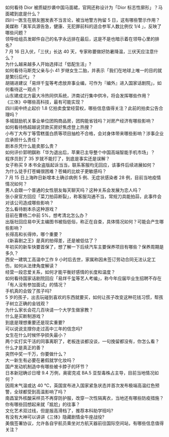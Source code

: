 如何看待 Dior 被质疑抄袭中国马面裙，官网还称设计为「Dior 标志性廓形」？马面裙到底是什么？  
四川一医生在朋友圈发表不当言论，被当地警方拘留 5 日，这有哪些警示作用？  
美媒称「美军兵源告急，健康、无犯罪前科的适合参军人数比例仅 1/4 」，反映了哪些问题？  
领导给组员发邮件自己的名字永远排在最后，这是不是也暗示着在领导心里的排名?  
7 月 16 日入伏，「三伏」长达 40 天，专家称要做好防暑降温，三伏天应注意什么？  
为什么越来越多人开始选择过「低配生活」?  
如何看待马斯克父亲与小 41 岁继女生二胎，并表示「我们在地球上唯一的目的就是繁衍后代」？  
胡锡进建议「易烊千玺等考虑放弃事业编，可作为『编外』进入国家话剧院」，如何看待这一观点？  
山东建成北方最大冷热同供系统，济南试行集中供冷，将会发挥哪些作用？  
《三体》中哪些高科技，最有可能实现？  
四川阆中终止起价 1.8 亿拍卖食堂经营权，哪些信息值得关注？此前的拍卖公告合理吗？  
多城鼓励机关事业单位团购商品房，团购能省钱吗？对房产经济有哪些影响？  
如何看待杨超越说贷款买房好焦虑登上热搜？  
小布丁大布丁等雪糕蛋白质等项目抽检不合格，会对身体带来哪些影响？涉事企业应承担什么责任？  
剧本杀凭什么能卖那么贵？  
如何评价郭明錤称「华为退出后，苹果已主导整个中国高端智能手机市场」？  
程序员到了 35 岁就不能打了，到底是事实还是误解？  
女子称买 9 本书全盗版起诉当当，联系客服均无回应，该事件后续进展如何？  
为什么徒手打苍蝇很困难？苍蝇的比蚊子更敏感吗？  
7 月 15 日上海昨日新增本土确诊病例 5 例、无症状感染者 28 例，目前当地疫情情况如何？  
男人会跟一个普通的女性朋友每天聊天吗？这种关系会发展为恋人吗？  
张小泉官方回应「菜刀拍蒜断裂」，称客服沟通不当，常规刀具能拍蒜，此事件会对该公司造成哪些影响？  
怎么看待剧本杀这种游戏？  
目前在曹杨二中前 5%，想考清北怎么办？  
出版社回应易中天主编图书被指低俗，称正在自查，具体情况如何？可能会产生哪些影响？  
长得高和长得帅，哪个重要？  
《新喜剧之王》是真的拍得差，还是被低估了？  
年初买的新车快要首保了，想了解一下后续汽车主要保养项目有哪些？保养周期是多久？  
西安一建筑工高温中工作 9 小时后去世，家属称因未签订劳动合同无法认定工伤，如何从法律角度解读？  
经营一段恋爱关系，如何才能平衡好感情的长度和温度？  
如何看待国家话剧院回应「易烊千玺等艺人考编」，称今年应届毕业生招聘不存在「有人没有参加面试」的情况？  
手机真的会毁了孩子吗?  
5 岁的孩子，出去玩碰到喜欢的东西就要买，如何让孩子改变这种花钱习惯，帮孩子树立正确的金钱观？  
为什么家长会花几百块请一个大学生做家教？  
什么是买断制游戏？  
到底是理想重要还是现实重要?  
可以说说支撑你走过高中三年的信念吗?  
女生在什么时候怀孕损失最小？  
两个实打实干活的同事离职了，老板连谈都没谈，一句挽留都没有，你怎么看？  
什么才是真正的善？  
突然中奖一千万，你要做什么？  
大一新生有必要在暑假就学化妆吗？  
国产发动机制造中有哪些被卡脖子的环节？  
日本新冠确诊日增 9.4 万例，奥密克戎 BA.5 亚型毒株占主导，目前当地情况如何？  
因周末气温或达 40 ℃，英国宣布进入国家紧急状态并首次发布极端高温红色预警，全球都受到高温影响了吗？  
南昌室外核酸采样员不再穿防护服，改穿一次性隔离衣，当地还有哪些防疫措施？  
你有哪些回想起来就「尴尬」的往事？  
文化艺术双过线，但是报高滑档了，推荐本科助学班吗?  
有没有大神可以讲讲《三体》隐藏剧情金牛座战役?  
美俄签署协议，允许各自宇航员乘坐对方航天器前往国际空间站，有哪些信息值得关注？  
